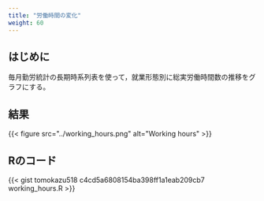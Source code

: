 ```yaml
---
title: "労働時間の変化"
weight: 60
---
```


## はじめに

毎月勤労統計の長期時系列表を使って，就業形態別に総実労働時間数の推移をグラフにする。

## 結果

{{< figure src="../working_hours.png" alt="Working hours" >}}

## Rのコード

{{< gist tomokazu518 c4cd5a6808154ba398ff1a1eab209cb7 working_hours.R >}}
